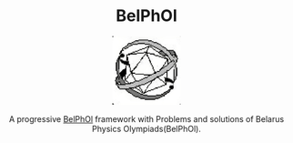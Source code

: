 <h1 align="center">
  BelPhOl
</h1>

<p align="center">
  <a href="https://belphol.github.io/"><img src="img/146951263.png" width="120"></a>
</p>

<p align="center">A progressive <a href="https://belphol.github.io" target="_blank">BelPhOl</a> framework with Problems and solutions of Belarus Physics Olympiads(BelPhOl).</p>
